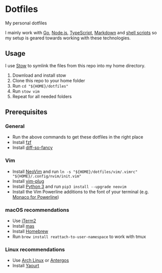 # Dotfiles

My personal dotfiles

I mainly work with [Go](https://golang.org/), [Node.js](https://nodejs.org/en/), [TypeScript](https://www.typescriptlang.org/), [Markdown](https://en.wikipedia.org/wiki/Markdown) and [shell scripts](https://en.wikipedia.org/wiki/Shell_script) so my setup is geared towards working with these technologies.

## Usage

I use [Stow](https://www.gnu.org/software/stow/) to symlink the files from this repo into my home directory.

1. Download and install stow
1. Clone this repo to your home folder
1. Run `cd "${HOME}/dotfiles"`
1. Run `stow vim`
1. Repeat for all needed folders

## Prerequisites

### General

* Run the above commands to get these dotfiles in the right place
* Install [fzf](https://github.com/junegunn/fzf)
* Install [diff-so-fancy](https://github.com/so-fancy/diff-so-fancy)

### Vim

* Install [NeoVim](https://github.com/neovim/neovim/wiki/Installing-Neovim) and run `ln -s "${HOME}/dotfiles/vim/.vimrc" "${HOME}/.config/nvim/init.vim"`
* Install [vim-plug](https://github.com/junegunn/vim-plug#installation)
* Install [Python 3](https://www.python.org/downloads/) and run `pip3 install --upgrade neovim`
* Install the Vim Powerline additions to the font of your terminal (e.g. [Monaco for Powerline](https://gist.github.com/baopham/1838072))

### macOS recommendations

* Use [iTerm2](https://www.iterm2.com/)
* Install [mas](https://github.com/mas-cli/mas)
* Install [Homebrew](https://brew.sh/)
* Run `brew install reattach-to-user-namespace` to work with tmux

### Linux recommendations

* Use [Arch Linux](https://www.archlinux.org/) or [Antergos](https://antergos.com/)
* Install [Yaourt](https://archlinux.fr/yaourt-en)
